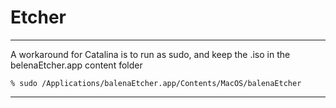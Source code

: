 # Etcher

---

A workaround for Catalina is to run as sudo, and keep the .iso in the belenaEtcher.app content folder

    % sudo /Applications/balenaEtcher.app/Contents/MacOS/balenaEtcher

---